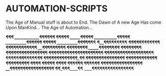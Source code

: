 # AUTOMATION-SCRIPTS



The Age of Manual stuff is about to End.
The Dawn of A new Age Has come Upon ManKind...
The Age of Automation...


______________¶¶¶
_____________¶¶_¶¶¶¶
____________¶¶____¶¶¶
___________¶¶¶______¶¶
___________¶¶¶_______¶¶
__________¶¶¶¶________¶¶
__________¶_¶¶_________¶¶
__________¶__¶¶_________¶¶____¶¶
__________¶__¶¶__________¶¶¶¶¶¶¶
_________¶¶__¶¶¶______¶¶¶¶¶¶___¶
_________¶¶___¶¶__¶¶¶¶¶¶__¶¶
_______¶¶_¶____¶¶¶¶________¶¶
______¶¶__¶¶___¶¶__________¶¶
_____¶¶____¶¶___¶¶__________¶¶
___¶¶_______¶¶___¶¶_________¶¶
___¶¶¶¶¶¶¶¶¶¶¶¶¶__¶¶_________¶
_¶¶¶¶¶¶¶¶¶¶¶¶¶¶¶¶¶_¶¶________¶¶
¶¶__¶¶¶¶¶¶____¶¶¶¶¶¶¶¶¶______¶¶
¶¶¶¶¶___¶______¶___¶¶¶¶¶_____¶¶
________¶¶¶¶¶¶¶¶______¶¶¶¶¶_¶¶
______¶¶¶¶¶¶¶¶¶¶¶________¶¶¶¶
______¶¶¶¶¶¶¶¶¶¶¶¶
______¶__¶¶_¶¶¶¶¶¶
_____¶¶______¶___¶
_____¶¶_____¶¶___¶
_____¶______¶¶___¶
____¶¶______¶¶___¶¶
____¶¶______¶¶___¶¶
___¶¶¶¶¶¶¶¶¶¶¶¶¶¶¶¶
__¶¶¶¶¶¶¶¶¶_¶¶¶¶¶¶¶¶
__¶¶________¶¶¶____¶¶
____¶¶¶¶¶¶¶¶¶¶¶¶¶¶¶¶

